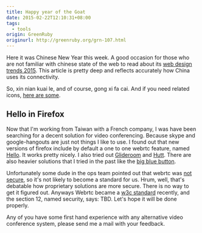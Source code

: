 ```yaml
---
title: Happy year of the Goat
date: 2015-02-22T12:10:31+08:00
tags:
  - tools
origin: GreenRuby
originurl: http://greenruby.org/grn-107.html
---
```

Here it was Chinese New Year this week. A good occasion for those who are not
familiar with chinese state of the web to read about its [web design trends 2015][7]. 
This article is pretty deep and reflects accurately how China uses
its connectivity.

So, xin nian kuai le, and of course, gong xi fa cai. And if you need related
icons, [here are some][7].

## Hello in Firefox

Now that I'm working from Taiwan with a French company, I was have been
searching for a decent solution for video conferencing. Because skype and
google-hangouts are just not things I like to use. I found out that new
versions of firefox include by default a one to one webrtc feature, named
[Hello][1]. It works pretty nicely. I also tried out [Glideroom][2] and
[Hutt][3]. There are also heavier solutions that I tried in the past like the
[big blue button][4].

Unfortunately some dude in the ops team pointed out that webrtc was [not
secure][5], so it's not likely to become a standard for us. Hrum, well, that's
debatable how proprietary solutions are more secure. There is no way to get it
figured out. Anyways Webrtc became a [w3c standard][6] recently, and the
section 12, named security, says: TBD. Let's hope it will be done properly.

Any of you have some first hand experience with any alternative video
conference system, please send me a mail with your feedback.

[1]: https://support.mozilla.org/en-US/kb/firefox-hello-video-and-voice-conversations-online
[2]: https://glideroom.com/
[3]: https://hu.tt/
[4]: http://bigbluebutton.org/
[5]: https://blog.ipvanish.com/webrtc-security-hole-leaks-real-ip-addresses/
[6]: http://www.w3.org/TR/2015/WD-webrtc-20150210/
[7]: http://designbeep.com/2015/02/20/free-download-chinese-new-year-icon-pack-50-icons/
